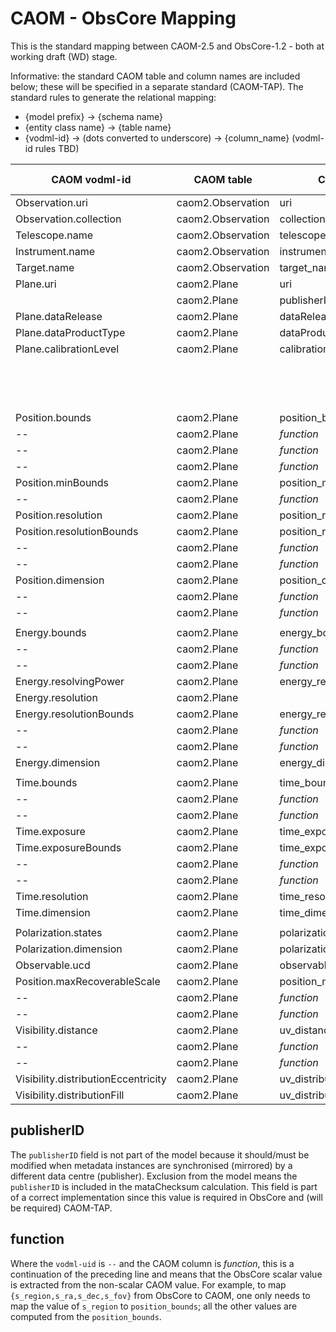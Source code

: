 # CAOM - ObsCore Mapping

This is the standard mapping between CAOM-2.5 and ObsCore-1.2 - both at working draft (WD) stage.

Informative: the standard CAOM table and column names are included below; these will be specified
in a separate standard (CAOM-TAP). The standard rules to generate the relational mapping:
* {model prefix} -> {schema name}
* {entity class name} -> {table name}
* {vodml-id} -> (dots converted to underscore) -> {column_name} (vodml-id rules TBD)

|CAOM vodml-id|CAOM table|CAOM column|ObsCore table/view|ObsCore column|
|-------------|----------|-----------|------------------|--------------|
|Observation.uri|caom2.Observation|uri|ivoa.ObsCore|obs_id|
|Observation.collection|caom2.Observation|collection|ivoa.ObsCore|obs_collection|
|Telescope.name|caom2.Observation|telescope_name|ivoa.ObsCore|facility_name|
|Instrument.name|caom2.Observation|instrument_name|ivoa.ObsCore|instrument_name|
|Target.name|caom2.Observation|target_name|ivoa.ObsCore|target_name|
|Plane.uri|caom2.Plane|uri|ivoa.ObsCore|obs_creator_did|
||caom2.Plane|publisherID|ivoa.ObsCore|obs_publisher_did|
|Plane.dataRelease|caom2.Plane|dataRelease|ivoa.ObsCore|obs_release_date|
|Plane.dataProductType|caom2.Plane|dataProductType|ivoa.ObsCore|dataproduct_type|
|Plane.calibrationLevel|caom2.Plane|calibrationLevel|ivoa.ObsCore|calib_level|
||||ivoa.ObsCore|access_url|
||||ivoa.ObsCore|access_format|
||||ivoa.ObsCore|access_estsize|
|||||||
|Position.bounds|caom2.Plane|position_bounds|ivoa.ObsCore|s_region|
|--|caom2.Plane|_function_|ivoa.ObsCore|s_ra|
|--|caom2.Plane|_function_|ivoa.ObsCore|s_dec|
|--|caom2.Plane|_function_|ivoa.ObsCore|s_fov|
|Position.minBounds|caom2.Plane|position_minBounds|ivoa.ObsCore||
|--|caom2.Plane|_function_|ivoa.ObsCore|s_fov_min|
|Position.resolution|caom2.Plane|position_resolution|ivoa.ObsCore|s_resolution|
|Position.resolutionBounds|caom2.Plane|position_resolutionBounds|ivoa.ObsCore||
|--|caom2.Plane|_function_|ivoa.ObsCore|s_resolution_min|
|--|caom2.Plane|_function_|ivoa.ObsCore|s_resolution_max|
|Position.dimension|caom2.Plane|position_dimension|ivoa.ObsCore||
|--|caom2.Plane|_function_|ivoa.ObsCore|s_xel1|
|--|caom2.Plane|_function_|ivoa.ObsCore|s_xel2|
|||||||
|Energy.bounds|caom2.Plane|energy_bounds|ivoa.ObsCore||
|--|caom2.Plane|_function_|ivoa.ObsCore|em_min|
|--|caom2.Plane|_function_|ivoa.ObsCore|em_max|
|Energy.resolvingPower|caom2.Plane|energy_resolvingPower|ivoa.ObsCore|em_res_power|
|Energy.resolution|caom2.Plane||ivoa.ObsCore|em_resolution|
|Energy.resolutionBounds|caom2.Plane|energy_resolutionBounds|ivoa.ObsCore||
|--|caom2.Plane|_function_|ivoa.ObsCore|em_resolution_min|
|--|caom2.Plane|_function_|ivoa.ObsCore|em_resolution_max|
|Energy.dimension|caom2.Plane|energy_dimension|ivoa.ObsCore|em_xel|
|||||||
|Time.bounds|caom2.Plane|time_bounds|ivoa.ObsCore||
|--|caom2.Plane|_function_|ivoa.ObsCore|t_min|
|--|caom2.Plane|_function_|ivoa.ObsCore|t_max|
|Time.exposure|caom2.Plane|time_exposure|ivoa.ObsCore|t_exptime|
|Time.exposureBounds|caom2.Plane|time_exposureBounds|ivoa.ObsCore||
|--|caom2.Plane|_function_|ivoa.ObsCore|t_exptime_min|
|--|caom2.Plane|_function_|ivoa.ObsCore|t_exptime_max|
|Time.resolution|caom2.Plane|time_resolution|ivoa.ObsCore|t_resolution|
|Time.dimension|caom2.Plane|time_dimension|ivoa.ObsCore|t_xel|
|||||||
|Polarization.states|caom2.Plane|polarization_states|ivoa.ObsCore|pol_states|
|Polarization.dimension|caom2.Plane|polarization_dimension|ivoa.ObsCore|pol_xel|
|Observable.ucd|caom2.Plane|observable_ucd|ivoa.ObsCore|o_ucd|
|Position.maxRecoverableScale|caom2.Plane|position_maxRecoverableScale|ivoa.ObsCore_radio||
|--|caom2.Plane|_function_|ivoa.ObsCore_radio|s_largest_angular_scale_min|
|--|caom2.Plane|_function_|ivoa.ObsCore_radio|s_largest_angular_scale_max|
|Visibility.distance|caom2.Plane|uv_distance|ivoa.ObsCore_radio||
|--|caom2.Plane|_function_|ivoa.ObsCore_radio|uv_distance_min|
|--|caom2.Plane|_function_|ivoa.ObsCore_radio|uv_distance_max|
|Visibility.distributionEccentricity|caom2.Plane|uv_distributionEccentricity|ivoa.ObsCore_radio|uv_distribution_ecc|
|Visibility.distributionFill|caom2.Plane|uv_distributionFill|ivoa.ObsCore_radio|uv_distribution_fill|

## publisherID
The `publisherID` field is not part of the model because it should/must be modified when metadata instances are
synchronised (mirrored) by a different data centre (publisher). Exclusion from the model means the `publisherID` is
included in the mataChecksum calculation. This field is part of a correct implementation since this value is required 
in ObsCore and (will be required) CAOM-TAP.

## function
Where the `vodml-uid` is `--` and the CAOM column is _function_, this is a continuation of the preceding line and
means that the ObsCore scalar value is extracted from the non-scalar CAOM value. For example, to map
`{s_region,s_ra,s_dec,s_fov}` from ObsCore to CAOM, one only needs to map the value of `s_region` to `position_bounds`;
all the other values are computed from the `position_bounds`.
